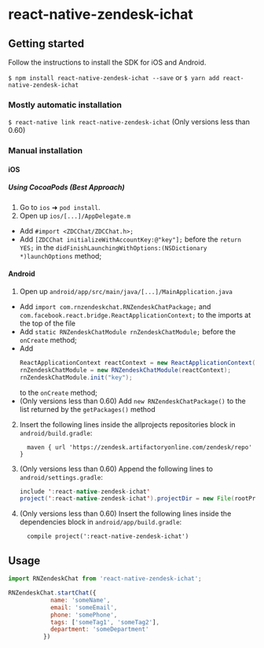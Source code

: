 # react-native-zendesk-ichat

## Getting started

Follow the instructions to install the SDK for iOS and Android.

`$ npm install react-native-zendesk-ichat --save` or  `$ yarn add react-native-zendesk-ichat`

### Mostly automatic installation

`$ react-native link react-native-zendesk-ichat` (Only versions less than 0.60)

### Manual installation


#### iOS

##### Using CocoaPods (Best Approach)

1. Go to `ios` ➜ `pod install`.
2. Open up `ios/[...]/AppDelegate.m`
  - Add `#import <ZDCChat/ZDCChat.h>;`
  - Add `[ZDCChat initializeWithAccountKey:@"key"];` before the `return YES;` in the `didFinishLaunchingWithOptions:(NSDictionary *)launchOptions` method;

#### Android

1. Open up `android/app/src/main/java/[...]/MainApplication.java`
  - Add `import com.rnzendeskchat.RNZendeskChatPackage;` and `com.facebook.react.bridge.ReactApplicationContext;` to the imports at the top of the file
  - Add `static RNZendeskChatModule rnZendeskChatModule;` before the `onCreate` method;
  - Add 
  	```java 
	ReactApplicationContext reactContext = new ReactApplicationContext(this);
	rnZendeskChatModule = new RNZendeskChatModule(reactContext);
	rnZendeskChatModule.init("key");
	```
	to the `onCreate` method;
  - (Only versions less than 0.60) Add `new RNZendeskChatPackage()` to the list returned by the `getPackages()` method
2. Insert the following lines inside the allprojects repositories block in `android/build.gradle`:
  	```
	  maven { url 'https://zendesk.artifactoryonline.com/zendesk/repo' }
	```
3. (Only versions less than 0.60)  Append the following lines to `android/settings.gradle`:
  	```java
  	include ':react-native-zendesk-ichat'
  	project(':react-native-zendesk-ichat').projectDir = new File(rootProject.projectDir, '../node_modules/react-native-zendesk-ichat/android')
  	```
4. (Only versions less than 0.60)  Insert the following lines inside the dependencies block in `android/app/build.gradle`:
  	```
      compile project(':react-native-zendesk-ichat')
  	```


## Usage
```javascript
import RNZendeskChat from 'react-native-zendesk-ichat';

RNZendeskChat.startChat({
            name: 'someName',
            email: 'someEmail',
            phone: 'somePhone',
            tags: ['someTag1', 'someTag2'],
            department: 'someDepartment'
          })
```

